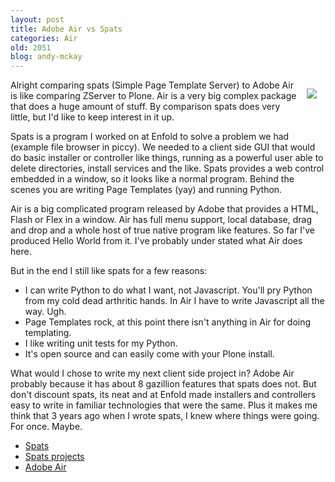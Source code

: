 ```yaml
---
layout: post
title: Adobe Air vs Spats
categories: Air
old: 2051
blog: andy-mckay
---
```

<img src="http://www.agmweb.ca/files/spats.png" style="float: right; padding: 1em" />
<p>Alright comparing spats (Simple Page Template Server) to Adobe Air is like comparing ZServer to Plone. Air is a very big complex package that does a huge amount of stuff. By comparison spats does very little, but I'd like to keep interest in it up.</p>
<p>Spats is a program I worked on at Enfold to solve a problem we had (example file browser in piccy). We needed to a client side GUI that would do basic installer or controller like things, running as a powerful user able to delete directories, install services and the like. Spats provides a web control embedded in a window, so it looks like a normal program. Behind the scenes you are writing Page Templates (yay) and running Python.</p>
<p>Air is a big complicated program released by Adobe that provides a HTML, Flash or Flex  in a window. Air has full menu support, local database, drag and drop and a whole host of true native program like features. So far I've produced Hello World from it. I've probably under stated what Air does here.</p>
<p>But in the end I still like spats for a few reasons:</p>
<ul>
<li>I can write Python to do what I want, not Javascript. You'll pry Python from my cold dead arthritic hands. In Air I have to write Javascript all the way. Ugh.</li>
<li>Page Templates rock, at this point there isn't anything in Air for doing templating.</li>
<li>I like writing unit tests for my Python.</li>
<li>It's open source and can easily come with your Plone install.</li>
</ul>
<p>What would I chose to write my next client side project in? Adobe Air probably because it has about 8 gazillion features that spats does not. But don't discount spats, its neat and at Enfold made installers and controllers easy to write in familiar technologies that were the same. Plus it makes me think that 3 years ago when I wrote spats, I knew where things were going. For once. Maybe.</p> 
<ul>
<li><a href="https://svn.enfoldsystems.com/public/spats">Spats</a></li>
<li><a href="https://svn.enfoldsystems.com/public/spats-projects">Spats projects</a></li>
<li><a href="http://www.adobe.com/products/air">Adobe Air</a></li>
</ul>